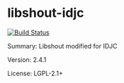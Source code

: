 #               libshout-idjc

[![Build Status](https://travis-ci.org/UnitedRPMs/libshout-idjc.svg?branch=master)](https://travis-ci.org/UnitedRPMs/libshout-idjc)

Summary:            Libshout modified for IDJC
 
Version:            2.4.1
 
License:            LGPL-2.1+
 
